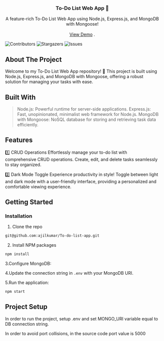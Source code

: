 <br/>
<p align="center">
  <a href="https://github.com/ajilkumar/To-do-list-app">
    
  </a>

  <h3 align="center">To-Do List Web App 📝</h3>

  <p align="center">
    A feature-rich To-Do List Web App using Node.js, Express.js, and MongoDB with Mongoose! 
    <br/>
    <br/>
    <a href="https://task-5t8q.onrender.com">View Demo</a>
    .
  </p>
</p>

![Contributors](https://img.shields.io/github/contributors/ajilkumar/To-do-list-app?color=dark-green) ![Stargazers](https://img.shields.io/github/stars/ajilkumar/To-do-list-app?style=social) ![Issues](https://img.shields.io/github/issues/ajilkumar/To-do-list-app) 


## About The Project

Welcome to my To-Do List Web App repository! 🚀 This project is built using Node.js, Express.js, and MongoDB with Mongoose, offering a robust solution for managing your tasks with ease.

## Built With

> Node.js: Powerful runtime for server-side applications.
> Express.js: Fast, unopinionated, minimalist web framework for Node.js.
> MongoDB with Mongoose: NoSQL database for storing and retrieving task data efficiently.


## Features

1️⃣ CRUD Operations
Effortlessly manage your to-do list with comprehensive CRUD operations. Create, edit, and delete tasks seamlessly to stay organized.

2️⃣ Dark Mode Toggle
Experience productivity in style! Toggle between light and dark mode with a user-friendly interface, providing a personalized and comfortable viewing experience.

## Getting Started


### Installation


1. Clone the repo
```sh
git@github.com:ajilkumar/To-do-list-app.git
```

2. Install NPM packages

```sh
npm install
```

3.Configure MongoDB:

4.Update the connection string in ```.env``` with your MongoDB URI.

5.Run the application:
```sh
npm start
```





## Project Setup

In order to run the project, setup .env and set MONGO_URI variable equal to DB connection string.

In order to avoid port collisions, in the source code port value is 5000

